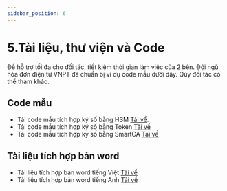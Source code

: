 ```yaml
---
sidebar_position: 6
---
```


# 5.Tài liệu, thư viện và Code

Để hỗ trợ tối đa cho đối tác, tiết kiệm thời gian làm việc của 2 bên. Đội ngũ hóa đơn điện tử VNPT đã chuẩn bị ví dụ code mẫu dưới dây. Qúy đối tác có thể tham khảo. 

## Code mẫu

- Tải code mẫu tích hợp ký số bằng HSM [Tải về](https://drive.google.com/drive/folders/1tcLbp4_S7-hNyLWiDG1gK5e_nzprdPU2?usp=share_link).
- Tải code mẫu tích hợp ký số bằng Token [Tải về](https://drive.google.com/drive/folders/1wRt8Fy1o4qCbajPPe9PW672slny7IRhj?usp=share_link)
- Tải code mẫu tích hợp ký số bằng SmartCA [Tải về](https://drive.google.com/drive/folders/1cYOJAhjf_umoA2snK9w4ES51DDengHz4?usp=share_link)

## Tài liệu tích hợp bản word

- Tài liệu tích hợp bản word tiếng Việt [Tải về](https://drive.google.com/drive/folders/1-ypAvIUO5ruFAO0x1MKa3y5wSlKoa1c-?usp=share_link)
- Tài liệu tích hợp bản word tiếng Anh [Tải về](https://drive.google.com/drive/folders/13BfTh1HNtfd8Arh2JBxpMdCVplXNtYiR?usp=share_link)